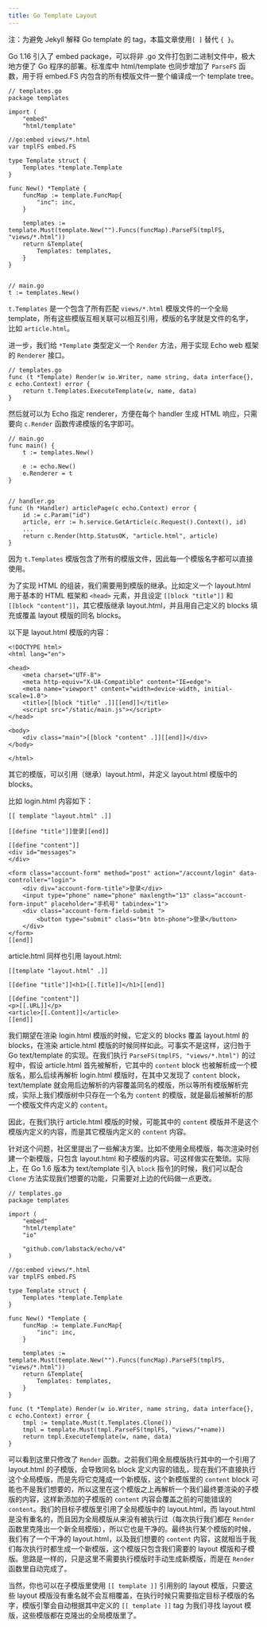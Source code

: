 ```yaml
---
title: Go Template Layout
---
```


注：为避免 Jekyll 解释 Go template 的 tag，本篇文章使用`[ ]` 替代 `{ }`。

Go 1.16 引入了 embed package，可以将非 .go 文件打包到二进制文件中，极大地方便了 Go 程序的部署。标准库中 html/template 也同步增加了 `ParseFS` 函数，用于将 embed.FS 内包含的所有模版文件一整个编译成一个 template tree。

	// templates.go
	package templates

	import (
		"embed"
		"html/template"

	//go:embed views/*.html
	var tmplFS embed.FS

	type Template struct {
		Templates *template.Template
	}

	func New() *Template {
		funcMap := template.FuncMap{
			"inc": inc,
		}

		templates := template.Must(template.New("").Funcs(funcMap).ParseFS(tmplFS, "views/*.html"))
		return &Template{
			Templates: templates,
		}
	}


	// main.go
	t := templates.New()

`t.Templates` 是一个包含了所有匹配 `views/*.html` 模版文件的一个全局 template，所有这些模版互相关联可以相互引用，模版的名字就是文件的名字，比如 `article.html`。

进一步，我们给 `*Template` 类型定义一个 `Render` 方法，用于实现 Echo web 框架的 `Renderer` 接口。

	// templates.go
	func (t *Template) Render(w io.Writer, name string, data interface{}, c echo.Context) error {
		return t.Templates.ExecuteTemplate(w, name, data)
	}

然后就可以为 Echo 指定 renderer，方便在每个 handler 生成 HTML 响应，只需要向 `c.Render` 函数传递模版的名字即可。

	// main.go
	func main() {
		t := templates.New()

		e := echo.New()
		e.Renderer = t
	}


	// handler.go
	func (h *Handler) articlePage(c echo.Context) error {
		id := c.Param("id")
		article, err := h.service.GetArticle(c.Request().Context(), id)
		...
		return c.Render(http.StatusOK, "article.html", article)
	}

因为 `t.Templates` 模版包含了所有的模版文件，因此每一个模版名字都可以直接使用。

为了实现 HTML 的组装，我们需要用到模版的继承。比如定义一个 layout.html 用于基本的 HTML 框架和 `<head>` 元素，并且设定 `[[block "title"]]` 和 `[[block "content"]]`，其它模版继承 layout.html，并且用自己定义的 blocks 填充或覆盖 layout 模版的同名 blocks。

以下是 layout.html 模版的内容：

	<!DOCTYPE html>
	<html lang="en">

	<head>
		<meta charset="UTF-8">
		<meta http-equiv="X-UA-Compatible" content="IE=edge">
		<meta name="viewport" content="width=device-width, initial-scale=1.0">
		<title>[[block "title" .]][[end]]</title>
		<script src="/static/main.js"></script>
	</head>

	<body>
		<div class="main">[[block "content" .]][[end]]</div>
	</body>

	</html>

其它的模版，可以引用（继承）layout.html，并定义 layout.html 模版中的 blocks。

比如 login.html 内容如下：

	[[ template "layout.html" .]]

	[[define "title"]]登录[[end]]

	[[define "content"]]
	<div id="messages">
	</div>

	<form class="account-form" method="post" action="/account/login" data-controller="login">
		<div div="account-form-title">登录</div>
		<input type="phone" name="phone" maxlength="13" class="account-form-input" placeholder="手机号" tabindex="1">
		<div class="account-form-field-submit ">
			<button type="submit" class="btn btn-phone">登录</button>
		</div>
	</form>
	[[end]]

article.html 同样也引用 layout.html:

	[[template "layout.html" .]]

	[[define "title"]]<h1>[[.Title]]</h1>[[end]]

	[[define "content"]]
	<p>[[.URL]]</p>
	<article>[[.Content]]</article>
	[[end]]

我们期望在渲染 login.html 模版的时候，它定义的 blocks 覆盖 layout.html 的 blocks，在渲染 article.html 模版的时候同样如此。可事实不是这样，这归咎于 Go text/template 的实现。在我们执行 `ParseFS(tmplFS, "views/*.html")` 的过程中，假设 article.html 首先被解析，它其中的 `content` block 也被解析成一个模版名，那么后续再解析 login.html 模版时，在其中又发现了 `content` block，text/template 就会用后边解析的内容覆盖同名的模版，所以等所有模版解析完成，实际上我们模版树中只存在一个名为 `content` 的模版，就是最后被解析的那一个模版文件内定义的 `content`。

因此，在我们执行 article.html 模版的时候，可能其中的 `content` 模版并不是这个模版内定义的内容，而是其它模版内定义的 `content` 内容。

针对这个问题，社区里提出了一些解决方案。比如不使用全局模版，每次渲染时创建一个新模版，只包含 layout.html 和子模版的内容。可这样做实在繁琐。实际上，在 Go 1.6 版本为 text/template 引入 `block` 指令[1]的时候，我们可以配合 `Clone` 方法实现我们想要的功能，只需要对上边的代码做一点更改。

	// templates.go
	package templates

	import (
		"embed"
		"html/template"
		"io"

		"github.com/labstack/echo/v4"
	)

	//go:embed views/*.html
	var tmplFS embed.FS

	type Template struct {
		Templates *template.Template
	}

	func New() *Template {
		funcMap := template.FuncMap{
			"inc": inc,
		}

		templates := template.Must(template.New("").Funcs(funcMap).ParseFS(tmplFS, "views/*.html"))
		return &Template{
			Templates: templates,
		}
	}

	func (t *Template) Render(w io.Writer, name string, data interface{}, c echo.Context) error {
		tmpl := template.Must(t.Templates.Clone())
		tmpl = template.Must(tmpl.ParseFS(tmplFS, "views/"+name))
		return tmpl.ExecuteTemplate(w, name, data)
	}

可以看到这里只修改了 `Render` 函数。之前我们用全局模版执行其中的一个引用了 layout.html 的子模版，会导致同名 block 定义内容的错乱，现在我们不直接执行这个全局模版，而是先将它克隆成一个新模版，这个新模版里的 `content` block 可能也不是我们想要的，所以这里在这个模版之上再解析一个我们最终要渲染的子模版的内容，这样新添加的子模版的 `content` 内容会覆盖之前的可能错误的 `content`。我们的目标子模版里引用了全局模版中的 layout.html，而 layout.html 是没有重名的，而且因为全局模版从来没有被执行过（每次执行我们都在 `Render` 函数里克隆出一个新全局模版），所以它也是干净的。最终执行某个模版的时候，我们有了一个干净的 layout.html，以及我们想要的 `content` 内容，这就相当于我们每次执行时都生成一个新模版，这个模版只包含我们需要的 layout 模版和子模版。思路是一样的，只是这里不需要执行模版时手动生成新模版，而是在 `Render` 函数里自动完成了。

当然，你也可以在子模版里使用 `[[ template ]]` 引用别的 layout 模版，只要这些 layout 模版没有重名就不会互相覆盖，在执行时候只需要指定目标子模版的名字，模版引擎会自动根据其中定义的 `[[ template ]]` tag 为我们寻找 layout 模版，这些模版都在克隆出的全局模版里了。

[1]: https://github.com/golang/go/commit/12dfc3bee482f16263ce4673a0cce399127e2a0d
